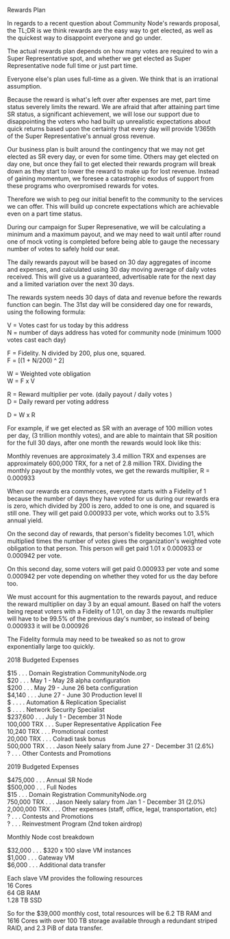 Rewards Plan

In regards to a recent question about Community Node's rewards proposal, the TL;DR is we think rewards are the easy way to get elected, as well as the quickest way to disappoint everyone and go under.

The actual rewards plan depends on how many votes are required to win a Super Representative spot, and whether we get elected as Super Representative node full time or just part time.

Everyone else's plan uses full-time as a given. We think that is an irrational assumption.

Because the reward is what's left over after expenses are met, part time status severely limits the reward. We are afraid that after attaining part time SR status, a significant achievement, we will lose our support due to disappointing the voters who had built up unrealistic expectations about quick returns based upon the certainty that every day will provide 1/365th of the Super Representative's annual gross revenue. 

Our business plan is built around the contingency that we may not get elected as SR every day, or even for some time. Others may get elected on day one, but once they fail to get elected their rewards program will break down as they start to lower the reward to make up for lost revenue. Instead of gaining momentum, we foresee a catastrophic exodus of support from these programs who overpromised rewards for votes.

Therefore we wish to peg our initial benefit to the community to the services we can offer. This will build up concrete expectations which are achievable even on a part time status. 

During our campaign for Super Represenative, we will be calculating a minimum and a maximum payout, and we may need to wait until after round one of mock voting is completed before being able to gauge the necessary number of votes to safely hold our seat.

The daily rewards payout will be based on 30 day aggregates of income and expenses, and calculated using 30 day moving average of daily votes received. This will give us a guaranteed, advertisable rate for the next day and a limited variation over the next 30 days. 

The rewards system needs 30 days of data and revenue before the rewards function can begin. The 31st day will be considered day one for rewards, using the following formula:


V = Votes cast for us today by this address  
N = number of days address has voted for community node (minimum 1000 votes cast each day)  

F = Fidelity. N divided by 200, plus one, squared.  
F = [(1 + N/200) ^ 2]  

W = Weighted vote obligation  
W = F x V  

R = Reward multiplier per vote. (daily payout / daily votes )  
D = Daily reward per voting address  

D = W x R  

For example, if we get elected as SR with an average of 100 million votes per day, (3 trillion monthly votes), and are able to maintain that SR position for the full 30 days, after one month the rewards would look like this:

Monthly revenues are approximately 3.4 million TRX and expenses are approximately 600,000 TRX, for a net of 2.8 million TRX. Dividing the monthly payout by the monthly votes, we get the rewards multiplier, R = 0.000933

When our rewards era commences, everyone starts with a Fidelity of 1 because the number of days they have voted for us during our rewards era is zero, which divided by 200 is zero, added to one is one, and squared is still one. They will get paid 0.000933 per vote, which works out to 3.5% annual yield.

On the second day of rewards, that person's fidelity becomes 1.01, which multiplied times the number of votes gives the organization's weighted vote obligation to that person. This person will get paid 1.01 x 0.000933 or 0.000942 per vote.

On this second day, some voters will get paid 0.000933 per vote and some 0.000942 per vote depending on whether they voted for us the day before too.

We must account for this augmentation to the rewards payout, and reduce the reward multiplier on day 3 by an equal amount. Based on half the voters being repeat voters with a Fidelity of 1.01, on day 3 the rewards multiplier will have to be 99.5% of the previous day's number, so instead of being 0.000933 it will be 0.000926


The Fidelity formula may need to be tweaked so as not to grow exponentially large too quickly.




2018 Budgeted Expenses 

             			
$15          	. . .		Domain Registration CommunityNode.org  
$20          	. . .		 May 1 - May 28 alpha configuration  
$200         	. . .		 May 29 - June 26 beta configuration  
$4,140  		. . .		June 27 - June 30 Production level II  
$ . 			. . .		Automation & Replication Specialist  
$ . 			. . .		Network Security Specialist  
$237,600	  	. . .		July 1 - December 31 Node  
100,000 TRX  	. . .		 Super Representative Application Fee  
10,240 TRX  	. . .		Promotional contest  
20,000 TRX		. . .		Colradi task bonus  
500,000 TRX		. . .		Jason Neely salary from June 27 - December 31 (2.6%)  
?				. . .		Other Contests and Promotions  


2019 Budgeted Expenses

$475,000		  . . . 	Annual SR Node  
$500,000		  . . . 	Full Nodes  
$15          	  . . . 	Domain Registration CommunityNode.org  
750,000 TRX		  . . . 	Jason Neely salary from Jan 1 - December 31 (2.0%)  
2,000,000 TRX	  . . . 	Other expenses (staff, office, legal, transportation, etc)  
?				  . . . 	Contests and Promotions  
?				  . . . 	Reinvestment Program (2nd token airdrop)  

Monthly Node cost breakdown  

$32,000 	  . . . 		$320 x 100 slave VM instances  
$1,000		  . . . 		Gateway VM  
$6,000		  . . . 		Additional data transfer  


Each slave VM provides the following resources  
16 Cores  
64 GB RAM  
1.28 TB SSD  

So for the $39,000 monthly cost, total resources will be 6.2 TB RAM and 1616 Cores with over 100 TB storage available through a redundant striped RAID, and 2.3 PiB of data transfer.
